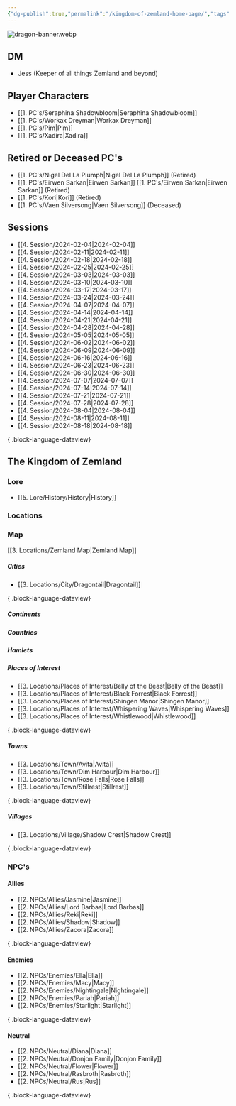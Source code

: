 ```yaml
---
{"dg-publish":true,"permalink":"/kingdom-of-zemland-home-page/","tags":["gardenEntry"]}
---
```



![dragon-banner.webp](/img/user/z_Attachments/dragon-banner.webp)

## DM

- Jess (Keeper of all things Zemland and beyond)

## Player Characters
- [[1. PC's/Seraphina Shadowbloom\|Seraphina Shadowbloom]] 
- [[1. PC's/Workax Dreyman\|Workax Dreyman]] 
- [[1. PC's/Pim\|Pim]] 
- [[1. PC's/Xadira\|Xadira]]

## Retired or Deceased PC's

- [[1. PC's/Nigel Del La Plumph\|Nigel Del La Plumph]] (Retired)
- [[1. PC's/Eirwen Sarkan\|Eirwen Sarkan]] [[1. PC's/Eirwen Sarkan\|Eirwen Sarkan]] (Retired)
- [[1. PC's/Kori\|Kori]] (Retired)
- [[1. PC's/Vaen Silversong\|Vaen Silversong]] (Deceased)


## Sessions 

- [[4. Session/2024-02-04\|2024-02-04]]
- [[4. Session/2024-02-11\|2024-02-11]]
- [[4. Session/2024-02-18\|2024-02-18]]
- [[4. Session/2024-02-25\|2024-02-25]]
- [[4. Session/2024-03-03\|2024-03-03]]
- [[4. Session/2024-03-10\|2024-03-10]]
- [[4. Session/2024-03-17\|2024-03-17]]
- [[4. Session/2024-03-24\|2024-03-24]]
- [[4. Session/2024-04-07\|2024-04-07]]
- [[4. Session/2024-04-14\|2024-04-14]]
- [[4. Session/2024-04-21\|2024-04-21]]
- [[4. Session/2024-04-28\|2024-04-28]]
- [[4. Session/2024-05-05\|2024-05-05]]
- [[4. Session/2024-06-02\|2024-06-02]]
- [[4. Session/2024-06-09\|2024-06-09]]
- [[4. Session/2024-06-16\|2024-06-16]]
- [[4. Session/2024-06-23\|2024-06-23]]
- [[4. Session/2024-06-30\|2024-06-30]]
- [[4. Session/2024-07-07\|2024-07-07]]
- [[4. Session/2024-07-14\|2024-07-14]]
- [[4. Session/2024-07-21\|2024-07-21]]
- [[4. Session/2024-07-28\|2024-07-28]]
- [[4. Session/2024-08-04\|2024-08-04]]
- [[4. Session/2024-08-11\|2024-08-11]]
- [[4. Session/2024-08-18\|2024-08-18]]

{ .block-language-dataview}

## The Kingdom of Zemland


### **Lore** 
 - [[5. Lore/History/History\|History]] 

### **Locations** 

### Map

[[3. Locations/Zemland Map\|Zemland Map]] 


##### Cities
- [[3. Locations/City/Dragontail\|Dragontail]]

{ .block-language-dataview}


##### Continents 


##### Countries


##### Hamlets


##### Places of Interest
- [[3. Locations/Places of Interest/Belly of the Beast\|Belly of the Beast]]
- [[3. Locations/Places of Interest/Black Forrest\|Black Forrest]]
- [[3. Locations/Places of Interest/Shingen Manor\|Shingen Manor]]
- [[3. Locations/Places of Interest/Whispering Waves\|Whispering Waves]]
- [[3. Locations/Places of Interest/Whistlewood\|Whistlewood]]

{ .block-language-dataview}


##### Towns
- [[3. Locations/Town/Avita\|Avita]]
- [[3. Locations/Town/Dim Harbour\|Dim Harbour]]
- [[3. Locations/Town/Rose Falls\|Rose Falls]]
- [[3. Locations/Town/Stillrest\|Stillrest]]

{ .block-language-dataview}


##### Villages
- [[3. Locations/Village/Shadow Crest\|Shadow Crest]]

{ .block-language-dataview}


### **NPC's**

#### Allies
- [[2. NPCs/Allies/Jasmine\|Jasmine]]
- [[2. NPCs/Allies/Lord Barbas\|Lord Barbas]]
- [[2. NPCs/Allies/Reki\|Reki]]
- [[2. NPCs/Allies/Shadow\|Shadow]]
- [[2. NPCs/Allies/Zacora\|Zacora]]

{ .block-language-dataview}

#### Enemies 
- [[2. NPCs/Enemies/Ella\|Ella]]
- [[2. NPCs/Enemies/Macy\|Macy]]
- [[2. NPCs/Enemies/Nightingale\|Nightingale]]
- [[2. NPCs/Enemies/Pariah\|Pariah]]
- [[2. NPCs/Enemies/Starlight\|Starlight]]

{ .block-language-dataview}

#### Neutral
- [[2. NPCs/Neutral/Diana\|Diana]]
- [[2. NPCs/Neutral/Donjon Family\|Donjon Family]]
- [[2. NPCs/Neutral/Flower\|Flower]]
- [[2. NPCs/Neutral/Rasbroth\|Rasbroth]]
- [[2. NPCs/Neutral/Rus\|Rus]]

{ .block-language-dataview}

